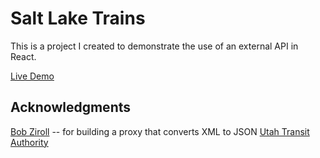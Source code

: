 # Salt Lake Trains
This is a project I created to demonstrate the use of an external API in React.

[Live Demo](https://agitated-hoover-a79265.netlify.com/)

## Acknowledgments
[Bob Ziroll](https://coursework.vschool.io/author/bob/) -- for building a proxy that converts XML to JSON
[Utah Transit Authority](http://developer.rideuta.com/)